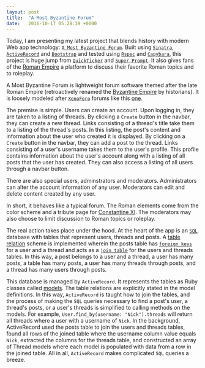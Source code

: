 ```yaml
---
layout: post
title:  "A Most Byzantine Forum"
date:   2016-10-17 05:28:39 +0000
---
```



Today, I am presenting my latest project that blends history with modern Web app technology: [`A Most Byzantine Forum`](https://github.com/lair001/a-most-byzantine-forum).  Built using [`Sinatra`](https://en.wikipedia.org/wiki/Sinatra_(software)), [`ActiveRecord`](http://guides.rubyonrails.org/active_record_basics.html) and [`Bootstrap`](https://en.wikipedia.org/wiki/Bootstrap_(front-end_framework)) and tested using [`Rspec`](https://en.wikipedia.org/wiki/RSpec) and [`Capybara`](https://en.wikipedia.org/wiki/Capybara_(software)), this project is huge jump from [`QuickTicker`](https://github.com/lair001/qticker) and [`Super Prompt`](https://github.com/lair001/super-prompt).  It also gives fans of the [Roman Empire](https://en.wikipedia.org/wiki/Roman_Empire) a platform to discuss their favorite Roman topics and to roleplay.

A Most Byzantine Forum is lightweight forum software themed after the late Roman Empire (retroactively renamed the [Byzantine Empire](https://en.wikipedia.org/wiki/Byzantine_Empire) by historians).  It is loosely modeled after [`XenoForo`](https://en.wikipedia.org/wiki/XenForo) forums like this [one](https://forum.paradoxplaza.com/forum/index.php).

The premise is simple.  Users can create an account.  Upon logging in, they are taken to a listing of threads.  By clicking a `Create` button in the navbar, they can create a new thread.  Links consisting of a thread's title take them to a listing of the thread's posts.  In this listing, the post's content and information about the user who created it is displayed.  By clicking on a `Create` button in the navbar, they can add a post to the thread.  Links consisting of a user's username takes them to the user's profile.  This profile contains information about the user's account along with a listing of all posts that the user has created.  They can also access a listing of all users through a navbar button.  

There are also special users, adminstrators and moderators.  Administrators can alter the account information of any user.  Moderators can edit and delete content created by any user.

In short, it behaves like a typical forum.  The Roman elements come from the color scheme and a tribute page for [Constantine XI](https://en.wikipedia.org/wiki/Constantine_XI_Palaiologos).  The moderators may also choose to limit discussion to Roman topics or roleplay.

The real action takes place under the hood.  At the heart of the app is an [`SQL`](https://en.wikipedia.org/wiki/SQL) database with tables that represent users, threads and posts.  A [table relation](https://en.wikipedia.org/wiki/Relation_(database)) scheme is implemented wherein the posts table has [`foreign keys`](https://en.wikipedia.org/wiki/Foreign_key) for a user and a thread and acts as a [`join table`](https://en.wikipedia.org/wiki/Associative_entity) for the users and threads tables.  In this way, a post belongs to a user and a thread, a user has many posts, a table has many posts, a user has many threads through posts, and a thread has many users through posts.

This database is managed by `ActiveRecord`.  It represents the tables as Ruby classes called [models](http://guides.rubyonrails.org/active_model_basics.html).  The table relations are explicitly stated in the model definitions.  In this way, `ActiveRecord` is taught how to join the tables, and the process of making the `SQL` queries necessary to find a post's user, a thread's posts, or a user's threads is simplified to calling methods on the models.  For example, `User.find_by(username: "Nick").threads` will return all threads where a user with a username of `Nick`.  In the background, ActiveRecord used the posts table to join the users and threads tables, found all rows of the joined table where the username column value equals `Nick`, extracted the columns for the threads table, and constructed an array of Thread models where each model is populated with data from a row in the joined table.  All in all, `ActiveRecord` makes complicated `SQL` queries a breeze.
